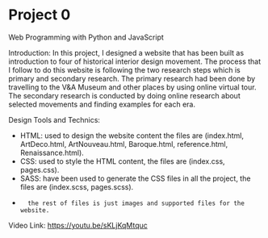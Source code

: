 # Project 0

Web Programming with Python and JavaScript

Introduction:
In this project, I designed a website that has been built as introduction to four of historical interior design movement. The process that I follow to do this website is following the two research steps which is primary and secondary research. The primary research had been done by travelling to the V&A Museum and other places by using online virtual tour. The secondary research is conducted by doing online research about selected movements and finding examples for each era.

Design Tools and Technics:
-	HTML: used to design the website content the files are (index.html, ArtDeco.html, ArtNouveau.html, Baroque.html, reference.html, Renaissance.html). 
-	CSS: used to style the HTML content, the files are (index.css, pages.css). 
-	SASS: have been used to generate the CSS files in all the project, the files are (index.scss, pages.scss). 
-       the rest of files is just images and supported files for the website. 

Video Link: https://youtu.be/sKLjKqMtquc
